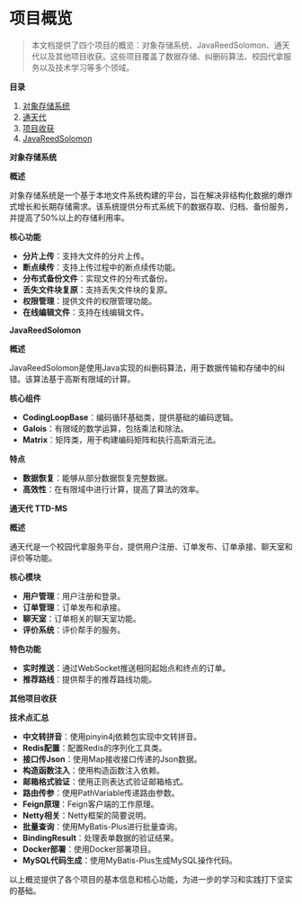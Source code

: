 # 项目概览

> 本文档提供了四个项目的概览：对象存储系统、JavaReedSolomon、通天代以及其他项目收获。这些项目覆盖了数据存储、纠删码算法、校园代拿服务以及技术学习等多个领域。
>

**目录**

1. [对象存储系统](项目/对象存储系统)
2. [通天代](项目/通天代)
3. [项目收获](项目/项目收获)
4. [JavaReedSolomon](项目/JavaReedSolomon)

**对象存储系统**

**概述**

对象存储系统是一个基于本地文件系统构建的平台，旨在解决非结构化数据的爆炸式增长和长期存储需求。该系统提供分布式系统下的数据存取、归档、备份服务，并提高了50%以上的存储利用率。

**核心功能**

- **分片上传**：支持大文件的分片上传。
- **断点续传**：支持上传过程中的断点续传功能。
- **分布式备份文件**：实现文件的分布式备份。
- **丢失文件块复原**：支持丢失文件块的复原。
- **权限管理**：提供文件的权限管理功能。
- **在线编辑文件**：支持在线编辑文件。

**JavaReedSolomon**

**概述**

JavaReedSolomon是使用Java实现的纠删码算法，用于数据传输和存储中的纠错。该算法基于高斯有限域的计算。

**核心组件**

- **CodingLoopBase**：编码循环基础类，提供基础的编码逻辑。
- **Galois**：有限域的数学运算，包括乘法和除法。
- **Matrix**：矩阵类，用于构建编码矩阵和执行高斯消元法。

**特点**

- **数据恢复**：能够从部分数据恢复完整数据。
- **高效性**：在有限域中进行计算，提高了算法的效率。

**通天代 TTD-MS**

**概述**

通天代是一个校园代拿服务平台，提供用户注册、订单发布、订单承接、聊天室和评价等功能。

**核心模块**

- **用户管理**：用户注册和登录。
- **订单管理**：订单发布和承接。
- **聊天室**：订单相关的聊天室功能。
- **评价系统**：评价帮手的服务。

**特色功能**

- **实时推送**：通过WebSocket推送相同起始点和终点的订单。
- **推荐路线**：提供帮手的推荐路线功能。

**其他项目收获**

**技术点汇总**

- **中文转拼音**：使用pinyin4j依赖包实现中文转拼音。
- **Redis配置**：配置Redis的序列化工具类。
- **接口传Json**：使用Map接收接口传递的Json数据。
- **构造函数注入**：使用构造函数注入依赖。
- **邮箱格式验证**：使用正则表达式验证邮箱格式。
- **路由传参**：使用PathVariable传递路由参数。
- **Feign原理**：Feign客户端的工作原理。
- **Netty相关**：Netty框架的简要说明。
- **批量查询**：使用MyBatis-Plus进行批量查询。
- **BindingResult**：处理表单数据的验证结果。
- **Docker部署**：使用Docker部署项目。
- **MySQL代码生成**：使用MyBatis-Plus生成MySQL操作代码。

以上概览提供了各个项目的基本信息和核心功能，为进一步的学习和实践打下坚实的基础。
